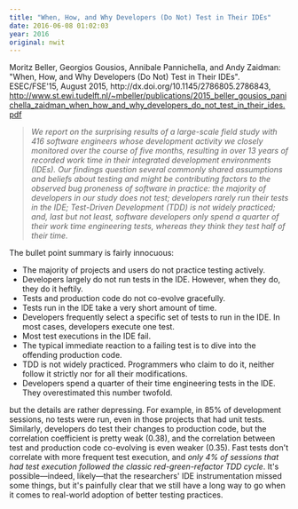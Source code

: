 ```yaml
---
title: "When, How, and Why Developers (Do Not) Test in Their IDEs"
date: 2016-06-08 01:02:03
year: 2016
original: nwit
---
```

<p>
  Moritz Beller, Georgios Gousios, Annibale Pannichella, and Andy Zaidman:
  "When, How, and Why Developers (Do Not) Test in Their IDEs".
  ESEC/FSE'15, August 2015, http://dx.doi.org/10.1145/2786805.2786843,
  <a href="http://www.st.ewi.tudelft.nl/~mbeller/publications/2015_beller_gousios_panichella_zaidman_when_how_and_why_developers_do_not_test_in_their_ides.pdf">http://www.st.ewi.tudelft.nl/~mbeller/publications/2015_beller_gousios_panichella_zaidman_when_how_and_why_developers_do_not_test_in_their_ides.pdf</a>
</p>
<blockquote>
  <em>
    We report on the surprising results of a large-scale field study
    with 416 software engineers whose development activity we closely
    monitored over the course of five months, resulting in over 13
    years of recorded work time in their integrated development
    environments (IDEs). Our findings question several commonly shared
    assumptions and beliefs about testing and might be contributing
    factors to the observed bug proneness of software in practice: the
    majority of developers in our study does not test; developers
    rarely run their tests in the IDE; Test-Driven Development (TDD)
    is not widely practiced; and, last but not least, software
    developers only spend a quarter of their work time engineering
    tests, whereas they think they test half of their time.
  </em>
</blockquote>
<p>
  The bullet point summary is fairly innocuous:
</p>
<ul>
  <li>The majority of projects and users do not practice testing actively.</li>
  <li>Developers largely do not run tests in the IDE. However, when they do, they do it heftily.</li>
  <li>Tests and production code do not co-evolve gracefully.</li>
  <li>Tests run in the IDE take a very short amount of time.</li>
  <li>Developers frequently select a specific set of tests to run in the IDE. In most cases, developers execute one test.</li>
  <li>Most test executions in the IDE fail.</li>
  <li>The typical immediate reaction to a failing test is to dive into the offending production code.</li>
  <li>TDD is not widely practiced. Programmers who claim to do it, neither follow it strictly nor for all their modifications.</li>
  <li>Developers spend a quarter of their time engineering tests in the IDE. They overestimated this number twofold.</li>
</ul>
<p>
  but the details are rather depressing.
  For example, in 85% of development sessions, no tests were run, even in those projects that had unit tests.
  Similarly, developers do test their changes to production code,
  but the correlation coefficient is pretty weak (0.38),
  and the correlation between test and production code co-evolving is even weaker (0.35).
  Fast tests don't correlate with more frequent test execution,
  and <em>only 4% of sessions that had test execution followed the classic red-green-refactor TDD cycle</em>.
  It's possible&mdash;indeed, likely&mdash;that the researchers' IDE instrumentation missed some things,
  but it's painfully clear that we still have a long way to go
  when it comes to real-world adoption of better testing practices.
</p>
